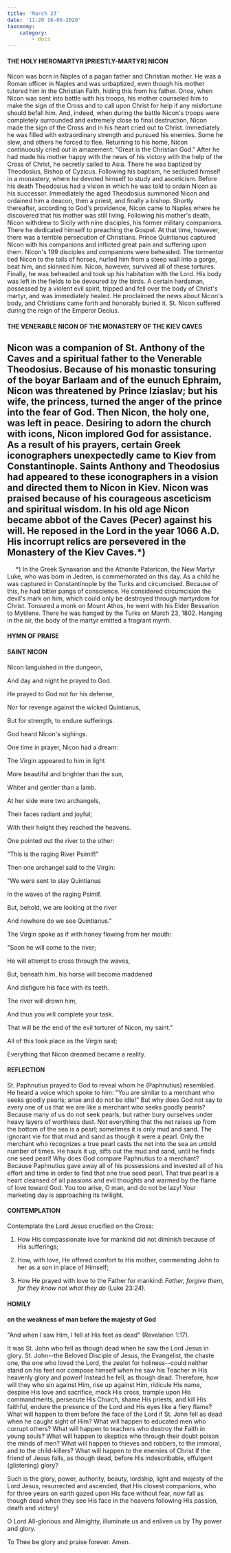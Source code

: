 ```yaml
---
title: 'March 23'
date: '11:20 16-06-2020'
taxonomy:
    category:
        - docs
---
```


#### THE HOLY HIEROMARTYR [PRIESTLY-MARTYR] NICON

Nicon was born in Naples of a pagan father and Christian mother. He was a Roman officer in Naples and was unbaptized, even though his mother tutored him in the Christian Faith, hiding this from his father. Once, when Nicon was sent into battle with his troops, his mother counseled him to make the sign of the Cross and to call upon Christ for help if any misfortune should befall him. And, indeed, when during the battle Nicon's troops were completely surrounded and extremely close to final destruction, Nicon made the sign of the Cross and in his heart cried out to Christ. Immediately he was filled with extraordinary strength and pursued his enemies. Some he slew, and others he forced to flee. Returning to his home, Nicon continuously cried out in amazement: "Great is the Christian God." After he had made his mother happy with the news of his victory with the help of the Cross of Christ, he secretly sailed to Asia. There he was baptized by Theodosius, Bishop of Cyzicus. Following his baptism, he secluded himself in a monastery, where he devoted himself to study and asceticism. Before his death Theodosius had a vision in which he was told to ordain Nicon as his successor. Immediately the aged Theodosius summoned Nicon and ordained him a deacon, then a priest, and finally a bishop. Shortly thereafter, according to God's providence, Nicon came to Naples where he discovered that his mother was still living. Following his mother's death, Nicon withdrew to Sicily with nine disciples, his former military companions. There he dedicated himself to preaching the Gospel. At that time, however, there was a terrible persecution of Christians. Prince Quintianus captured Nicon with his companions and inflicted great pain and suffering upon them. Nicon's 199 disciples and companions were beheaded. The tormentor tied Nicon to the tails of horses, hurled him from a steep wall into a gorge, beat him, and skinned him. Nicon, however, survived all of these tortures. Finally, he was beheaded and took up his habitation with the Lord. His body was left in the fields to be devoured by the birds. A certain herdsman, possessed by a violent evil spirit, tripped and fell over the body of Christ's martyr, and was immediately healed. He proclaimed the news about Nicon's body, and Christians came forth and honorably buried it. St. Nicon suffered during the reign of the Emperor Decius.

#### THE VENERABLE NICON OF THE MONASTERY OF THE KIEV CAVES

Nicon was a companion of St. Anthony of the Caves and a spiritual father to the Venerable Theodosius. Because of his monastic tonsuring of the boyar Barlaam and of the eunuch Ephraim, Nicon was threatened by Prince Iziaslav; but his wife, the princess, turned the anger of the prince into the fear of God. Then Nicon, the holy one, was left in peace. Desiring to adorn the church with icons, Nicon implored God for assistance. As a result of his prayers, certain Greek iconographers unexpectedly came to Kiev from Constantinople. Saints Anthony and Theodosius had appeared to these iconographers in a vision and directed them to Nicon in Kiev. Nicon was praised because of his courageous asceticism and spiritual wisdom. In his old age Nicon became abbot of the Caves (Pecer) against his will. He reposed in the Lord in the year 1066 A.D. His incorrupt relics are persevered in the Monastery of the Kiev Caves.*)
--------------------
     *) In the Greek Synaxarion and the Athonite Patericon, the New Martyr Luke, who was born in Jedren, is commemorated on this day. As a child he was captured in Constantinople by the Turks and circumcised. Because of this, he had bitter pangs of conscience. He considered circumcision the devil's mark on him, which could only be destroyed through martyrdom for Christ. Tonsured a monk on Mount Athos, he went with his Elder Bessarion to Mytilene. There he was hanged by the Turks on March 23, 1802. Hanging in the air, the body of the martyr emitted a fragrant myrrh.



#### HYMN OF PRAISE

#### SAINT NICON

Nicon languished in the dungeon,

And day and night he prayed to God.

He prayed to God not for his defense,

Nor for revenge against the wicked Quintianus,

But for strength, to endure sufferings.

God heard Nicon's sighings.

One time in prayer, Nicon had a dream:

The Virgin appeared to him in light

More beautiful and brighter than the sun,

Whiter and gentler than a lamb.

At her side were two archangels,

Their faces radiant and joyful;

With their height they reached the heavens.

One pointed out the river to the other:

"This is the raging River Psimif!"

Then one archangel said to the Virgin:

"We were sent to slay Quintianus

In the waves of the raging Psimif.

But, behold, we are looking at the river

And nowhere do we see Quintianus."

The Virgin spoke as if with honey flowing from her mouth:

"Soon he will come to the river;

He will attempt to cross through the waves,

But, beneath him, his horse will become maddened

And disfigure his face with its teeth.

The river will drown him,

And thus you will complete your task.

That will be the end of the evil torturer of Nicon, my saint."

All of this took place as the Virgin said;

Everything that Nicon dreamed became a reality.


#### REFLECTION

St. Paphnutius prayed to God to reveal whom he (Paphnutius) resembled. He heard a voice which spoke to him: "You are similar to a merchant who seeks goodly pearls; arise and do not be idle!" But why does God not say to every one of us that we are like a merchant who seeks goodly pearls? Because many of us do not seek pearls, but rather bury ourselves under heavy layers of worthless dust. Not everything that the net raises up from the bottom of the sea is a pearl; sometimes it is only mud and sand. The ignorant vie for that mud and sand as though it were a pearl. Only the merchant who recognizes a true pearl casts the net into the sea an untold number of times. He hauls it up, sifts out the mud and sand, until he finds one seed pearl! Why does God compare Paphnutius to a merchant? Because Paphnutius gave away all of his possessions and invested all of his effort and time in order to find that one true seed pearl. That true pearl is a heart cleansed of all passions and evil thoughts and warmed by the flame of love toward God. You too arise, O man, and do not be lazy! Your marketing day is approaching its twilight.

#### CONTEMPLATION

Contemplate the Lord Jesus crucified on the Cross:

1.  How His compassionate love for mankind did not diminish because of His sufferings;

1.  How, with love, He offered comfort to His mother, commending John to her as a son in place of Himself;

1.  How He prayed with love to the Father for mankind: *Father, forgive them, for they know not what they do* (Luke 23:24).



#### HOMILY

#### on the weakness of man before the majesty of God

"And when I saw Him, I fell at His feet as dead" (Revelation 1:17).

It was St. John who fell as though dead when he saw the Lord Jesus in glory. St. John--the Beloved Disciple of Jesus, the Evangelist, the chaste one, the one who loved the Lord, the zealot for holiness--could neither stand on his feet nor compose himself when he saw his Teacher in His heavenly glory and power! Instead he fell, as though dead. Therefore, how will they who sin against Him, rise up against Him, ridicule His name, despise His love and sacrifice, mock His cross, trample upon His commandments, persecute His Church, shame His priests, and kill His faithful, endure the presence of the Lord and His eyes like a fiery flame? What will happen to them before the face of the Lord if St. John fell as dead when he caught sight of Him? What will happen to educated men who corrupt others? What will happen to teachers who destroy the Faith in young souls? What will happen to skeptics who through their doubt poison the minds of men? What will happen to thieves and robbers, to the immoral, and to the child-killers? What will happen to the enemies of Christ if the friend of Jesus falls, as though dead, before His indescribable, effulgent (glistening) glory? 

Such is the glory, power, authority, beauty, lordship, light and majesty of the Lord Jesus, resurrected and ascended, that His closest companions, who for three years on earth gazed upon His face without fear, now fall as though dead when they see His face in the heavens following His passion, death and victory!

O Lord All-glorious and Almighty, illuminate us and enliven us by Thy power and glory.

To Thee be glory and praise forever. Amen.

 
